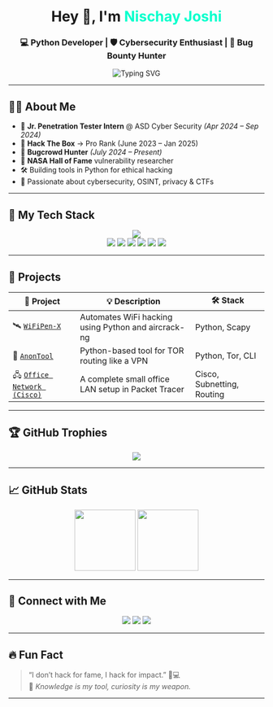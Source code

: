 <!-- 💥 Dev + Cybersecurity Profile README -->

<h1 align="center">Hey 👋, I'm <span style="color:#00ffcc;">Nischay Joshi</span></h1>
<h3 align="center">💻 Python Developer | 🛡️ Cybersecurity Enthusiast | 🐞 Bug Bounty Hunter</h3>

<p align="center">
  <img src="https://readme-typing-svg.demolab.com?font=JetBrains+Mono&weight=600&size=20&pause=1000&color=00FFCC&center=true&vCenter=true&width=850&lines=Python+Dev+%7C+Cyber+Security+Learner+%7C+Bug+Bounty+Hunter;HTB+Pro+Rank+%F0%9F%92%AA+%7C+NASA+Hall+of+Fame+%F0%9F%8C%9F;Always+Learning+Always+Hacking+%F0%9F%92%AC+%7C+CTF+Player+%7C+Red+Team+Intern" alt="Typing SVG" />
</p>

---

## 👨‍💻 About Me

- 🔐 **Jr. Penetration Tester Intern** @ ASD Cyber Security *(Apr 2024 – Sep 2024)*
- 🧠 **Hack The Box** → Pro Rank (June 2023 – Jan 2025)
- 🐞 **Bugcrowd Hunter** *(July 2024 – Present)*
- 🏅 **NASA Hall of Fame** vulnerability researcher
- 🛠️ Building tools in Python for ethical hacking
- 💬 Passionate about cybersecurity, OSINT, privacy & CTFs

---

## 🧰 My Tech Stack

<p align="center">
  <img src="https://skillicons.dev/icons?i=python,linux,bash,git,github,html,css,cisco" />
  <br/>
  <img src="https://img.shields.io/badge/Burp_Suite-orange?style=for-the-badge&logo=burpsuite&logoColor=white"/>
  <img src="https://img.shields.io/badge/Nmap-000000?style=for-the-badge&logo=nmap&logoColor=white"/>
  <img src="https://img.shields.io/badge/Metasploit-1e1e1e?style=for-the-badge&logo=metasploit&logoColor=blue"/>
  <img src="https://img.shields.io/badge/HackTheBox-111111?style=for-the-badge&logo=hackthebox&logoColor=green"/>
  <img src="https://img.shields.io/badge/Bugcrowd-ff6600?style=for-the-badge&logo=bugcrowd&logoColor=white"/>
  <img src="https://img.shields.io/badge/Cisco_Packet_Tracer-0A66C2?style=for-the-badge&logo=cisco&logoColor=white"/>
</p>

---

## 🧪 Projects

| 🔧 Project | 💡 Description | 🛠️ Stack |
|-----------|----------------|----------|
| 🛰️ [`WiFiPen-X`](https://github.com/yourusername/WiFiPen-X) | Automates WiFi hacking using Python and aircrack-ng | Python, Scapy |
| 🧅 [`AnonTool`](https://github.com/yourusername/AnonTool) | Python-based tool for TOR routing like a VPN | Python, Tor, CLI |
| 🖧 [`Office Network (Cisco)`](https://github.com/yourusername/Cisco-Network-Demo) | A complete small office LAN setup in Packet Tracer | Cisco, Subnetting, Routing |

---

## 🏆 GitHub Trophies

<p align="center">
  <img src="https://github-profile-trophy.vercel.app/?username=yourusername&theme=dracula&no-frame=true&title=Stars,Followers,Repositories,Commits,PullRequest,Issues" />
</p>

---

## 📈 GitHub Stats

<p align="center">
  <img src="https://github-readme-stats.vercel.app/api?username=yourusername&show_icons=true&theme=tokyonight&hide_border=true" height="120"/>
  <img src="https://github-readme-streak-stats.herokuapp.com/?user=yourusername&theme=tokyonight&hide_border=true" height="120"/>

</p>

---

## 🔗 Connect with Me

<p align="center">
  <a href="mailto:njdiversion@gmail.com"><img src="https://img.shields.io/badge/Gmail-D14836?style=for-the-badge&logo=gmail&logoColor=white"/></a>
  <a href="https://linkedin.com/in/yourusername"><img src="https://img.shields.io/badge/LinkedIn-0077B5?style=for-the-badge&logo=linkedin&logoColor=white"/></a>
  <a href="https://github.com/CyberPhantomX1"><img src="https://img.shields.io/badge/GitHub-100000?style=for-the-badge&logo=github&logoColor=white"/></a>
</p>

---

## 🔥 Fun Fact

> “I don’t hack for fame, I hack for impact.” 🧠💻  
> 🧠 *Knowledge is my tool, curiosity is my weapon.*

---
